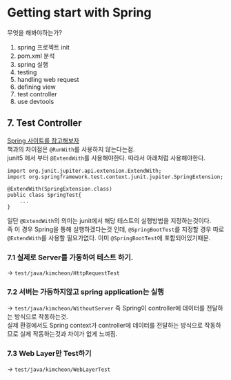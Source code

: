 # Getting start with Spring
무엇을 해봐야하는가?
1. spring 프로젝트 init
2. pom.xml 분석
3. spring 실행
4. testing
5. handling web request
6. defining view
7. test controller
8. use devtools

## 7. Test Controller
[Spring 사이트를 참고해보자](https://spring.io/guides/gs/testing-web/)   
책과의 차이점은 `@RunWith`를 사용하지 않는다는점.  
junit5 에서 부터 `@ExtendWith`를 사용해야한다. 따라서 아래처럼 사용해야한다.
```
import org.junit.jupiter.api.extension.ExtendWith;
import org.springframework.test.context.junit.jupiter.SpringExtension;

@ExtendWith(SpringExtension.class)
public class SpringTest{
    ...
}
```

일단 `@ExtendWith`의 의미는 junit에서 해당 테스트의 실행방법을 지정하는것이다.  
즉 이 경우 Spring을 통해 실행하겠다는것 인데, `@SpringBootTest`를 지정할 경우 
따로 `@ExtendWith`를 사용할 필요가없다. 이미 `@SpringBootTest`에 포함되어있기때문.  

### 7.1 실제로 Server를 가동하여 테스트 하기.
-> `test/java/kimcheon/HttpRequestTest`

### 7.2 서버는 가동하지않고 spring application는 실행
-> `test/java/kimcheon/WithoutServer`
즉 Spring이 controller에 데이터를 전달하는 방식으로 작동하는것.  
실제 환경에서도 Spring context가 controller에 데이터를 전달하는 방식으로 작동하므로 
실제 작동하는것과 차이가 없게 느껴짐.

### 7.3 Web Layer만 Test하기
-> `test/java/kimcheon/WebLayerTest`